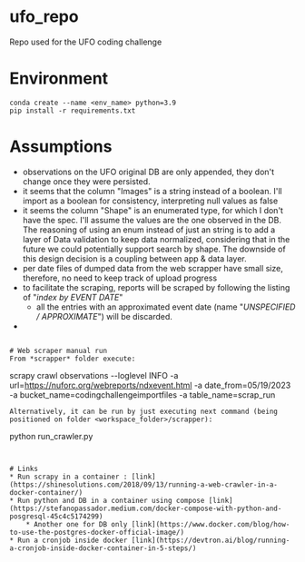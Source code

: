 # ufo_repo
Repo used for the UFO coding challenge


# Environment
```
conda create --name <env_name> python=3.9
pip install -r requirements.txt
```

# Assumptions
* observations on the UFO original DB are only appended, they don't change once they were persisted.
* it seems that the column "Images" is a string instead of a boolean. I'll import as a boolean for consistency, 
interpreting null values as false
* it seems the column "Shape" is an enumerated type, for which I don't have the spec. I'll assume the values are the one observed in the DB. The reasoning of using an enum instead of just an string is to add a layer of Data validation to keep data normalized, considering that in the future we could potentially support search by shape. 
The downside of this design decision is a coupling between app & data layer.
* per date files of dumped data from the web scrapper have small size, therefore, no need to keep track of upload progress
* to facilitate the scraping, reports will be scraped by following the listing of "*index by EVENT DATE*"
    * all the entries with an approximated event date (name "*UNSPECIFIED / APPROXIMATE*") will be discarded.
* 

```

# Web scraper manual run
From *scrapper* folder execute:
```
scrapy crawl observations --loglevel INFO -a url=https://nuforc.org/webreports/ndxevent.html -a date_from=05/19/2023 -a bucket_name=codingchallengeimportfiles -a table_name=scrap_run
```
Alternatively, it can be run by just executing next command (being positioned on folder <workspace_folder>/scrapper):
```
python run_crawler.py
```


# Links
* Run scrapy in a container : [link](https://shinesolutions.com/2018/09/13/running-a-web-crawler-in-a-docker-container/)
* Run python and DB in a container using compose [link](https://stefanopassador.medium.com/docker-compose-with-python-and-posgresql-45c4c5174299)
    * Another one for DB only [link](https://www.docker.com/blog/how-to-use-the-postgres-docker-official-image/)
* Run a cronjob inside docker [link](https://devtron.ai/blog/running-a-cronjob-inside-docker-container-in-5-steps/)
